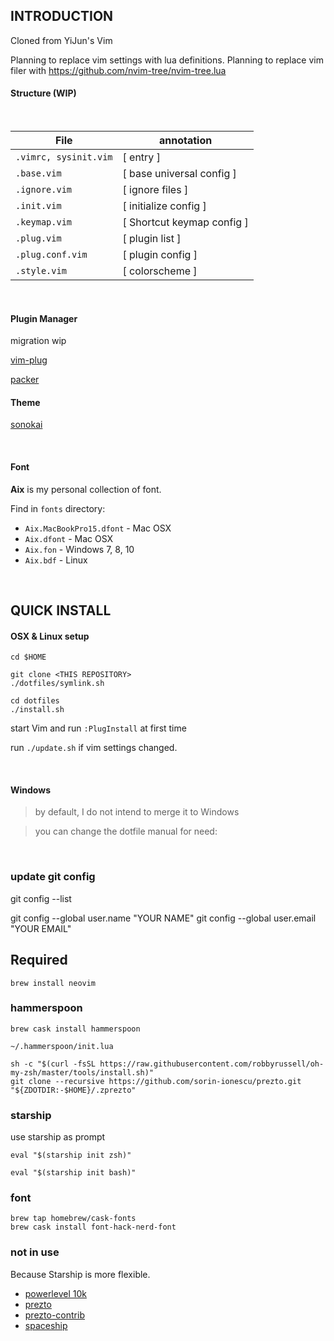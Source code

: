 ## INTRODUCTION

Cloned from YiJun's Vim

Planning to replace vim settings with lua definitions.
Planning to replace vim filer with https://github.com/nvim-tree/nvim-tree.lua

#### Structure (WIP)

<br>

| File                  | annotation                 |
| --------------------- | -------------------------- |
| `.vimrc, sysinit.vim` | [ entry ]                  |
| `.base.vim`           | [ base universal config ]  |
| `.ignore.vim`         | [ ignore files ]           |
| `.init.vim`           | [ initialize config ]      |
| `.keymap.vim`         | [ Shortcut keymap config ] |
| `.plug.vim`           | [ plugin list ]            |
| `.plug.conf.vim`      | [ plugin config ]          |
| `.style.vim`          | [ colorscheme ]            |

<br>

#### Plugin Manager

migration wip

[vim-plug](https://github.com/junegunn/vim-plug)

[packer](https://github.com/wbthomason/packer.nvim)

#### Theme

[sonokai](https://vimcolorschemes.com/sainnhe/sonokai)

<br>

#### Font

**Aix** is my personal collection of font.

Find in `fonts` directory:

- `Aix.MacBookPro15.dfont` - Mac OSX
- `Aix.dfont` - Mac OSX
- `Aix.fon` - Windows 7, 8, 10
- `Aix.bdf` - Linux

<br>

## QUICK INSTALL

#### OSX & Linux setup

```
cd $HOME

git clone <THIS REPOSITORY>
./dotfiles/symlink.sh
```

```
cd dotfiles
./install.sh
```

start Vim and run `:PlugInstall` at first time

run `./update.sh` if vim settings changed.

<br>

#### Windows

> by default, I do not intend to merge it to Windows

> you can change the dotfile manual for need:

<br>

### update git config

git config --list

git config --global user.name "YOUR NAME"
git config --global user.email "YOUR EMAIL"

## Required

`brew install neovim`

<!-- ```
sh -c 'curl -fLo "${XDG_DATA_HOME:-$HOME/.local/share}"/nvim/site/autoload/plug.vim --create-dirs \
       https://raw.githubusercontent.com/junegunn/vim-plug/master/plug.vim'
``` -->

<!-- `gem install mdl`

`brew install jq` -->

### hammerspoon

`brew cask install hammerspoon`

`~/.hammerspoon/init.lua`

```
sh -c "$(curl -fsSL https://raw.githubusercontent.com/robbyrussell/oh-my-zsh/master/tools/install.sh)"
git clone --recursive https://github.com/sorin-ionescu/prezto.git "${ZDOTDIR:-$HOME}/.zprezto"
```

### starship

use starship as prompt

```zsh/.zshrc
eval "$(starship init zsh)"
```

```bash/.bashrc
eval "$(starship init bash)"
```

### font

```
brew tap homebrew/cask-fonts
brew cask install font-hack-nerd-font
```

### not in use

Because Starship is more flexible.

- [powerlevel 10k](https://github.com/romkatv/powerlevel10k)
- [prezto](https://github.com/sorin-ionescu/prezto)
- [prezto-contrib](https://github.com/belak/prezto-contrib)
- [spaceship](https://github.com/denysdovhan/spaceship-prompt)
